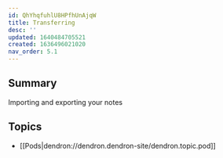 ```yaml
---
id: QhYhqfuhlU8HPfhUnAjqW
title: Transferring
desc: ''
updated: 1640484705521
created: 1636496021020
nav_order: 5.1
---
```


## Summary

Importing and exporting your notes

## Topics
- [[Pods|dendron://dendron.dendron-site/dendron.topic.pod]]
